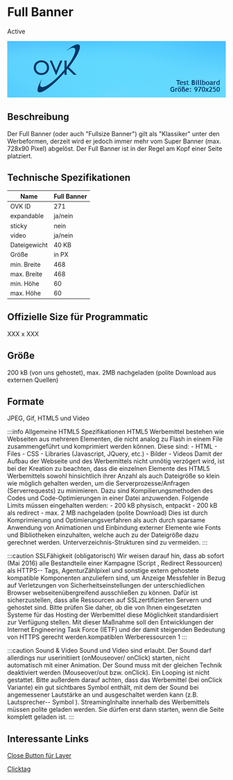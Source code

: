 # Full Banner
<span class="badge badge--success">Active</span>

![Billboard](/img/formats/billboard.jpg)

## Beschreibung
Der Full Banner (oder auch "Fullsize Banner") gilt als "Klassiker" unter den Werbeformen, derzeit wird er jedoch immer mehr vom Super Banner (max. 728x90 Pixel) abgelöst. Der Full Banner ist in der Regel am Kopf einer Seite platziert.

## Technische Spezifikationen


| Name         | Full Banner |
|--------------|-------------|
| OVK ID       | 271         |
| expandable   | ja/nein     |
| sticky       | nein        |
| video        | ja/nein     |
| Dateigewicht | 40 KB       |
| Größe        | in PX       |
| min. Breite  | 468         |
| max. Breite  | 468         |
| min. Höhe    | 60          |
| max. Höhe    | 60          |


## Offizielle Size für Programmatic
XXX x XXX

## Größe
200 kB (von uns gehostet), max. 2MB nachgeladen (polite Download aus externen Quellen)
## Formate
JPEG, Gif, HTML5 und Video

:::info Allgemeine HTML5 Spezifikationen
HTML5 Werbemittel bestehen wie Webseiten aus mehreren Elementen, die nicht analog zu Flash in einem File zusammengeführt und komprimiert werden können. Diese sind:  - HTML  - Files - CSS  - Libraries (Javascript, JQuery, etc.) - Bilder - Videos  Damit der Aufbau der Webseite und des Werbemittels nicht unnötig verzögert wird, ist bei der Kreation zu beachten, dass die einzelnen Elemente des HTML5 Werbemittels sowohl hinsichtlich ihrer Anzahl als auch Dateigröße so klein wie möglich gehalten werden, um die Serverprozesse/Anfragen (Serverrequests) zu minimieren. Dazu sind Kompilierungsmethoden des Codes und Code-Optimierungen in einer Datei anzuwenden.  Folgende Limits müssen eingehalten werden:  - 200 kB physisch, entpackt - 200 kB als redirect - max. 2 MB nachgeladen (polite Download) Dies ist durch Komprimierung und Optimierungsverfahren als auch durch sparsame Anwendung von Animationen und Einbindung externer Elemente wie Fonts und Bibliotheken einzuhalten, welche auch zu der Dateigröße dazu gerechnet werden. Unterverzeichnis-Strukturen sind zu vermeiden.
:::

:::caution SSLFähigkeit (obligatorisch)
Wir weisen darauf hin, dass ab sofort (Mai 2016) alle Bestandteile einer Kampagne (Script , Redirect Ressourcen) als HTTPS-- Tags, AgenturZählpixel und sonstige extern gehostete kompatible Komponenten anzuliefern sind, um Anzeige Messfehler in Bezug auf Verletzungen von Sicherheitseinstellungen der unterschiedlichen Browser webseitenübergreifend ausschließen zu können. Dafür ist sicherzustellen, dass alle Ressourcen auf SSLzertifizierten Servern und gehostet sind. Bitte prüfen Sie daher, ob die von Ihnen eingesetzten Systeme für das Hosting der Werbemittel diese Möglichkeit standardisiert zur Verfügung stellen. Mit dieser Maßnahme soll den Entwicklungen der Internet Engineering Task Force (IETF) und der damit steigenden Bedeutung von HTTPS gerecht werden.kompatiblen Werberessourcen 1
::: 

:::caution Sound & Video
Sound und Video sind erlaubt. Der Sound darf allerdings nur userinitiiert (onMouseover/ onClick) starten, nicht automatisch mit einer Animation. Der Sound muss mit der gleichen Technik deaktiviert werden (Mouseover/out bzw. onClick). Ein Looping ist nicht gestattet. Bitte außerdem darauf achten, dass das Werbemittel (bei onClick Variante) ein gut sichtbares Symbol enthält, mit dem der Sound bei angemessener Lautstärke an und ausgeschaltet werden kann (z.B. Lautsprecher-- Symbol ). StreamingInhalte innerhalb des Werbemittels müssen polite geladen werden. Sie dürfen erst dann starten, wenn die Seite komplett geladen ist. 
:::
## Interessante Links
[Close Button für Layer](https://github.com/Unitadtechnologystandards/HTML5Lib/tree/master/close)

[Clicktag](/docs/Tech-Hilfe/klicktag)